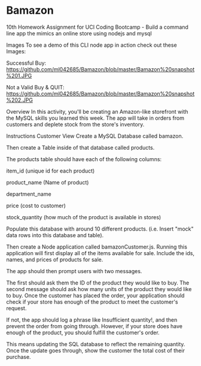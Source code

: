 # Bamazon

10th Homework Assignment for UCI Coding Bootcamp - Build a command line app the mimics an online store using nodejs and mysql

Images
To see a demo of this CLI node app in action check out these Images:

Successful Buy:
https://github.com/ml042685/Bamazon/blob/master/Bamazon%20snapshot%201.JPG

Not a Valid Buy & QUIT:
https://github.com/ml042685/Bamazon/blob/master/Bamazon%20snapshot%202.JPG


Overview
In this activity, you'll be creating an Amazon-like storefront with the MySQL skills you learned this week. The app will take in orders from customers and deplete stock from the store's inventory.

Instructions
Customer View
Create a MySQL Database called bamazon.

Then create a Table inside of that database called products.

The products table should have each of the following columns:

item_id (unique id for each product)

product_name (Name of product)

department_name

price (cost to customer)

stock_quantity (how much of the product is available in stores)

Populate this database with around 10 different products. (i.e. Insert "mock" data rows into this database and table).

Then create a Node application called bamazonCustomer.js. Running this application will first display all of the items available for sale. Include the ids, names, and prices of products for sale.

The app should then prompt users with two messages.

The first should ask them the ID of the product they would like to buy.
The second message should ask how many units of the product they would like to buy.
Once the customer has placed the order, your application should check if your store has enough of the product to meet the customer's request.

If not, the app should log a phrase like Insufficient quantity!, and then prevent the order from going through.
However, if your store does have enough of the product, you should fulfill the customer's order.

This means updating the SQL database to reflect the remaining quantity.
Once the update goes through, show the customer the total cost of their purchase.

